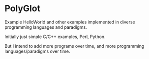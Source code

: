 PolyGlot
========

Example HelloWorld and other examples implemented in diverse programming languages and paradigms.

Initially just simple C/C++ examples, Perl, Python.

But I intend to add more programs over time, and more programming languages/paradigms over time.

